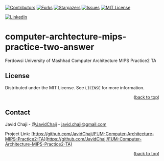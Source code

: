 <a name="readme-top"></a>


[![Contributors][contributors-shield]][contributors-url]
[![Forks][forks-shield]][forks-url]
[![Stargazers][stars-shield]][stars-url]
[![Issues][issues-shield]][issues-url]
[![MIT License][license-shield]][license-url]



[![LinkedIn][linkedin-shield]][javid-linkedin-url]


# computer-archtecture-mips-practice-two-answer

Ferdowsi University of Mashhad Computer Architecture MIPS Practice2 TA


<!-- LICENSE -->
## License

Distributed under the MIT License. See `LICENSE` for more information.

<p align="right">(<a href="#readme-top">back to top</a>)</p>


<!-- CONTACT -->
## Contact

Javid Chaji - [@JavidChaji](https://twitter.com/JavidChaji) - javid.chaji@gmail.com

Project Link: [https://github.com/JavidChaji/FUM-Computer-Architecture-MIPS-Practice2-TA](https://github.com/JavidChaji/FUM-Computer-Architecture-MIPS-Practice2-TA)

<p align="right">(<a href="#readme-top">back to top</a>)</p>




<!-- MARKDOWN LINKS & IMAGES -->
<!-- https://www.markdownguide.org/basic-syntax/#reference-style-links -->
<!-- https://ileriayo.github.io/markdown-badges/ -->

<!-- Contributors -->
[contributors-shield]: https://img.shields.io/github/contributors/javidchaji/FUM-Computer-Architecture-MIPS-Practice2-TA.svg?style=for-the-badge

[contributors-url]: https://github.com/javidchaji/FUM-Computer-Architecture-MIPS-Practice2-TA/graphs/contributors

<!-- Forks -->
[forks-shield]: https://img.shields.io/github/forks/javidchaji/FUM-Computer-Architecture-MIPS-Practice2-TA.svg?style=for-the-badge

[forks-url]: https://github.com/javidchaji/FUM-Computer-Architecture-MIPS-Practice2-TA/network/members


<!-- Stars -->
[stars-shield]: https://img.shields.io/github/stars/javidchaji/FUM-Computer-Architecture-MIPS-Practice2-TA.svg?style=for-the-badge

[stars-url]: https://github.com/javidchaji/FUM-Computer-Architecture-MIPS-Practice2-TA/stargazers


<!-- Issues -->
[issues-shield]: https://img.shields.io/github/issues/javidchaji/FUM-Computer-Architecture-MIPS-Practice2-TA.svg?style=for-the-badge

[issues-url]: https://github.com/javidchaji/FUM-Computer-Architecture-MIPS-Practice2-TA/issues


<!-- License -->
[license-shield]: https://img.shields.io/github/license/javidchaji/FUM-Computer-Architecture-MIPS-Practice2-TA.svg?style=for-the-badge

[license-url]: https://github.com/javidchaji/FUM-Computer-Architecture-MIPS-Practice2-TA/blob/master/LICENSE


<!-- Linkedin -->
[linkedin-shield]: https://img.shields.io/badge/linkedin-%230077B5.svg?style=for-the-badge&logo=linkedin&logoColor=white

[javid-linkedin-url]: https://linkedin.com/in/javidchaji
